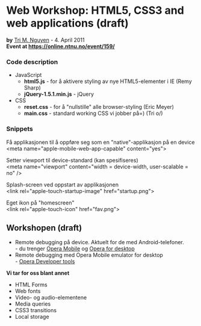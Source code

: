 <h1>Web Workshop: HTML5, CSS3 and web applications (draft)</h1>
<p><strong>by</strong> <a href="mailto:trimn@myopera.com">Tri M. Nguyen</a> - 4. April 2011<br>
<strong>Event at <a href="https://online.ntnu.no/event/159/">https://online.ntnu.no/event/159/</a></strong></p>

<h3>Code description</h3>
<ul>
	<li>
		JavaScript
		<ul>
			<li>
				<strong>html5.js</strong> - for å aktivere styling av nye HTML5-elementer i IE (Remy Sharp)
			</li>
			<li>
				<strong>jQuery-1.5.1.min.js</strong> - jQuery
			</li>
		</ul>
	</li>
	<li>
		CSS
		<ul>
			<li><strong>reset.css</strong> - for å "nullstille" alle browser-styling (Eric Meyer)</li>
			<li><strong>main.css</strong> - standard working CSS vi jobber på=) (Tri o/)</li>
		</ul>
	</li>
	
</ul>

<h3>Snippets</h3>

<p>Få applikasjonen til å oppføre seg som en "native"-applikasjon på en device<br>
&lt;meta name=&quot;apple-mobile-web-app-capable&quot; content=&quot;yes&quot;&gt;</p>

<p>Setter viewport til device-standard (kan spesifiseres)<br>
&lt;meta name=&quot;viewport&quot; content=&quot;width = device-width, user-scalable = no&quot; /&gt;</p>

<p>Splash-screen ved oppstart av applikasjonen<br>
&lt;link rel=&quot;apple-touch-startup-image&quot; href=&quot;startup.png&quot;&gt;</p>

<p>Eget ikon på "homescreen"<br>
&lt;link rel=&quot;apple-touch-icon&quot; href=&quot;fav.png&quot;&gt;</p>


<h2>Workshopen (draft)</h2>
<ul>
	<li>Remote debugging på device. Aktuelt for de med Android-telefoner.<br>
		- du trenger <a href="https://market.android.com/details?id=com.opera.browser&amp;feature=search_result">Opera Mobile</a> og <a href="http://www.opera.com/browser/">Opera for desktop</a></li>
	<li>Remote debugging med Opera Mobile emulator for desktop<br>
		- <a href="http://www.opera.com/developer/tools/">Opera Developer tools</a></li>
</ul>
<strong>Vi tar for oss blant annet</strong>
<ul>
	<li>HTML Forms</li>
	<li>Web fonts</li>
	<li>Video- og audio-elementene</li>
	<li>Media queries</li>
	<li>CSS3 transitions</li>
	<li>Local storage</li>
</ul>